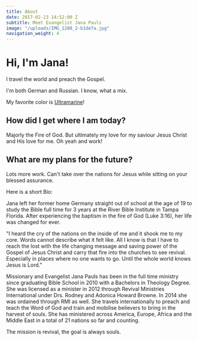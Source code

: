 ```yaml
---
title: About
date: 2017-02-23 14:52:00 Z
subtitle: Meet Evangelist Jana Pauls
image: "/uploads/IMG_1280_2-b1de7a.jpg"
navigation_weight: 4
---
```


# Hi, I'm Jana!

I travel the world and preach the Gospel.

I'm both German and Russian. I know, what a mix.

My favorite color is [Ultramarine](https://en.wikipedia.org/wiki/Ultramarine)!

## How did I get where I am today?

Majorly the Fire of God. But ultimately my love for my saviour Jesus Christ and His love for me.
Oh yeah and work!

## What are my plans for the future?

Lots more work. Can't take over the nations for Jesus while sitting on your blessed assurance.   


Here is a short Bio:

Jana left her former home Germany straight out of school at the age of 19 to study the Bible full time for 3 years at the River Bible Institute in Tampa Florida. After experiencing the baptism in the fire of God (Luke 3:16), her life was changed for ever.

"I heard the cry of the nations on the inside of me and it shook me to my core. Words cannot describe what it felt like. All I know is that I have to reach the lost with the life changing message and saving power of the Gospel of Jesus Christ and carry that fire into the churches to see revival. Especially in places where no one wants to go. Until the whole world knows Jesus is Lord."

Missionary and Evangelist Jana Pauls has been in the full time ministry since graduating Bible School in 2010 with a Bachelors in Theology Degree. 
She was licensed as a minister in 2012 through Revival Ministries International under Drs. Rodney and Adonica Howard Browne. 
In 2014 she was ordained through RMI as well.
She travels internationally to preach and teach the Word of God and train and mobilise believers to bring in the harvest of souls. 
She has ministered across America, Europe, Africa and the Middle East in a total of 21 nations so far and counting.

The mission is revival, the goal is always souls.